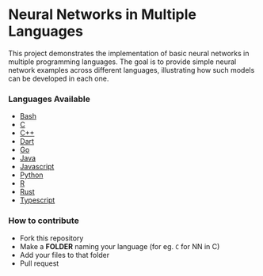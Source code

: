 # Neural Networks in Multiple Languages
This project demonstrates the implementation of basic neural networks in multiple programming languages. The goal is to provide simple neural network examples across different languages, illustrating how such models can be developed in each one. 

### Languages Available

- [Bash](https://github.com/cneuralnetwork/Neural-Networks-in-every-Language/tree/main/Bash)
- [C](https://github.com/cneuralnetwork/Neural-Networks-in-every-Language/tree/main/C)
- [C++](https://github.com/cneuralnetwork/Neural-Networks-in-every-Language/tree/main/C%2B%2B)
- [Dart](https://github.com/cneuralnetwork/Neural-Networks-in-every-Language/tree/main/Dart)
- [Go](https://github.com/cneuralnetwork/Neural-Networks-in-every-Language/tree/main/Go)
- [Java](https://github.com/cneuralnetwork/Neural-Networks-in-every-Language/tree/main/Java)
- [Javascript](https://github.com/cneuralnetwork/Neural-Networks-in-every-Language/tree/main/Javascript)
- [Python](https://github.com/cneuralnetwork/Neural-Networks-in-every-Language/tree/main/Python)
- [R](https://github.com/cneuralnetwork/Neural-Networks-in-every-Language/tree/main/R)
- [Rust](https://github.com/cneuralnetwork/Neural-Networks-in-every-Language/tree/main/Rust)
- [Typescript](https://github.com/cneuralnetwork/Neural-Networks-in-every-Language/tree/main/Typescript)

### How to contribute
- Fork this repository
- Make a **FOLDER** naming your language (for eg. `C` for NN in C)
- Add your files to that folder
- Pull request
